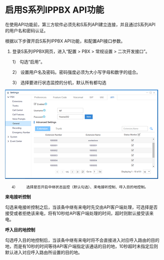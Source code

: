 # 启用S系列IPPBX API功能

在使用API功能前，第三方软件必须先和S系列API建立连接，并且通过S系列API的用户名和密码认证。

根据以下步骤开启S系列IPPBX API功能，和配置API接口参数。

1. 登录S系列IPPBX网页，进入“配置 &gt; PBX &gt; 常规设置 &gt; 二次开发接口”。

   1）    勾选“启用”。

   2）    设置用户名及密码。密码强度必须为大小写字母和数字的组合。

   3）    选择要进行状态监控的分机，默认所有都勾选

![](/assets/3.png)

       4）    选择是否开启中继状态监控（默认勾选）、来电接听控制、呼入目的地控制。

**来电接听控制**

勾选来电接听控制之后，当该条中继有来电时先交由API客户端处理，可选择是否接受或者拒绝该来电，将有10秒给API客户端处理的时间，超时则默认接受该来电。

**呼入目的地控制**

勾选呼入目的地控制后，当该条中继有来电时将不会直接进入对应呼入路由的目的地，而是有10秒的时间等待API客户端指定该通话的目的地，10秒超时未指定后则默认进入对应呼入路由所设置的目的地。

        



